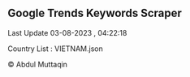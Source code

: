 

## Google Trends Keywords Scraper 
 
Last Update 03-08-2023 , 04:22:18

Country List :
VIETNAM.json



© Abdul Muttaqin 
